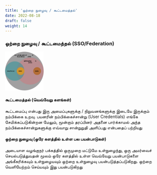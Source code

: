 ```yaml
---
title: 'ஒற்றை நுழைவு / கூட்டமைத்தல்'
date: 2022-08-18
draft: false
weight: 14
---
```


### ஒற்றை நுழைவு / கூட்டமைத்தல் (SSO/Federation)

<img src="images/iam-ta/iam-sso-protocols-ta.svg" width=25%>

#### கூட்டமைத்தல் (வெவ்வேறு களங்கள்)
கூட்டமைப்பு என்பது இரு அமைப்புகளுக்கு / நிறுவனங்களுக்கு இடையே இருக்கும் நம்பிக்கை உறவு.
பயனரின் நம்பிக்கைச்சான்று (User Credentials) எங்கே சேமிக்கப்படுகின்றன
மேலும், மூன்றாம் தரப்பினர் அதனை பார்க்காமல் அந்த நம்பிக்கைச்சான்றுகளுக்கு எவ்வாறு சான்றுறுதி அளிப்பது என்பதைப் பற்றியது

#### ஒற்றை நுழைவு (ஒரே களத்தில் உள்ள பல பயன்பாடுகள்)
அடையாள வழங்குநர் பக்கத்தில் ஒருமுறை மட்டுமே உள்நுழைந்து, ஒரு அமர்வைச் செயல்படுத்துவதன் மூலம் ஒரே களத்தில் உள்ள வெவ்வேறு பயன்பாடுகளை அங்கீகரிக்கவும் உள்நுழையவும் ஒற்றை உள்நுழைவு பயன்படுத்தப்படுகிறது.
ஒற்றை வெளியேற்றம் செய்யவும் இது பயன்படுகிறது